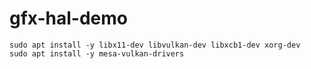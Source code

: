 # gfx-hal-demo

```
sudo apt install -y libx11-dev libvulkan-dev libxcb1-dev xorg-dev
sudo apt install -y mesa-vulkan-drivers
```
